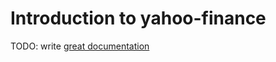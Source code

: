 # Introduction to yahoo-finance

TODO: write [great documentation](http://jacobian.org/writing/what-to-write/)
